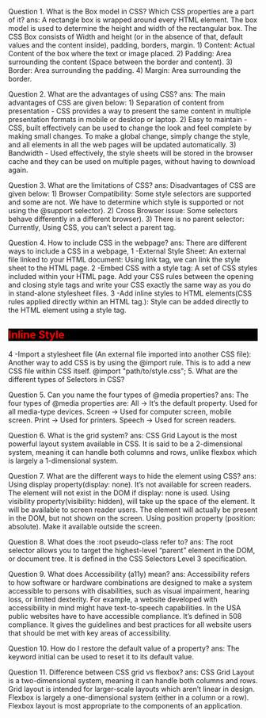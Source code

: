 Question 1. What is the Box model in CSS? Which CSS properties are a part of it?
ans: A rectangle box is wrapped around every HTML element. The box model is used to determine the height and width of the rectangular box. The CSS Box consists of Width and          height (or in the absence of that, default values and the content inside), padding, borders, margin.
     1) Content:  Actual Content of the box where the text or image placed.
     2) Padding: Area surrounding the content (Space between the border and content).
     3) Border: Area surrounding the padding.
     4) Margin: Area surrounding the border.

Question 2. What are the advantages of using CSS?
ans: The main advantages of CSS are given below:
     1) Separation of content from presentation - CSS provides a way to present the same content in multiple presentation formats in mobile or desktop or laptop.
     2) Easy to maintain - CSS, built effectively can be used to change the look and feel complete by making small changes. To make a global change, simply change the style, and         all elements in all the web pages will be updated automatically.
     3) Bandwidth - Used effectively, the style sheets will be stored in the browser cache and they can be used on multiple pages, without having to download again.

Question 3. What are the limitations of CSS?
ans: Disadvantages of CSS are given below:
     1) Browser Compatibility: Some style selectors are supported and some are not. We have to determine which style is supported or not using the @support selector).
     2) Cross Browser issue: Some selectors behave differently in a different browser).
     3) There is no parent selector: Currently, Using CSS, you can’t select a parent tag.

Question 4. How to include CSS in the webpage?
ans: There are different ways to include a CSS in a webpage, 
     1 -External Style Sheet: An external file linked to your HTML document: Using link tag, we can link the style sheet to the HTML page.
                                 <link rel="stylesheet" type="text/css" href="mystyles.css" />
     2 -Embed CSS with a style tag: A set of CSS styles included within your HTML page.
                                 <style type="text/css">
                                 /*Add style rules here*/
                                 </style>
        Add your CSS rules between the opening and closing style tags and write your CSS exactly the same way as you do in stand-alone stylesheet files.
     3 -Add inline styles to HTML elements(CSS rules applied directly within an HTML tag.): Style can be added directly to the HTML element using a style tag.
                                 <h2 style="color:red;background:black">Inline Style</h2>
     4 -Import a stylesheet file (An external file imported into another CSS file): Another way to add CSS is by using the @import rule. This is to add a new CSS file within         CSS itself.
                                  @import "path/to/style.css";
     5. What are the different types of Selectors in CSS?
 
Question 5. Can you name the four types of @media properties?
ans: The four types of @media properties are:
     All → It’s the default property. Used for all media-type devices.
     Screen → Used for computer screen, mobile screen.
     Print → Used for printers.
     Speech → Used for screen readers.

Question 6. What is the grid system?
ans: CSS Grid Layout is the most powerful layout system available in CSS. It is said to be a 2-dimensional system, meaning it can handle both columns and rows, unlike flexbox      which is largely a 1-dimensional system.

Question 7. What are the different ways to hide the element using CSS?
ans: Using display property(display: none). It’s not available for screen readers. The element will not exist in the DOM if display: none is used.
     Using visibility property(visibility: hidden), will take up the space of the element. It will be available to screen reader users. The element will actually be present        in the DOM, but not shown on the screen.
     Using position property (position: absolute). Make it available outside the screen.

Question 8. What does the :root pseudo-class refer to?
ans: The root selector allows you to target the highest-level “parent” element in the DOM, or document tree. It is defined in the CSS Selectors Level 3 specification.

Question 9. What does Accessibility (a11y) mean?
ans: Accessibility refers to how software or hardware combinations are designed to make a system accessible to persons with disabilities, such as visual impairment, hearing        loss, or limited dexterity.
     For example, a website developed with accessibility in mind might have text-to-speech capabilities. In the USA public websites have to have accessible compliance. It’s        defined in 508 compliance. It gives the guidelines and best practices for all website users that should be met with key areas of accessibility.

Question 10. How do I restore the default value of a property?
ans: The keyword initial can be used to reset it to its default value.

Question 11. Difference between CSS grid vs flexbox?
ans: CSS Grid Layout is a two-dimensional system, meaning it can handle both columns and rows. Grid layout is intended for larger-scale layouts which aren’t linear in design.
     Flexbox is largely a one-dimensional system (either in a column or a row). Flexbox layout is most appropriate to the components of an application.


